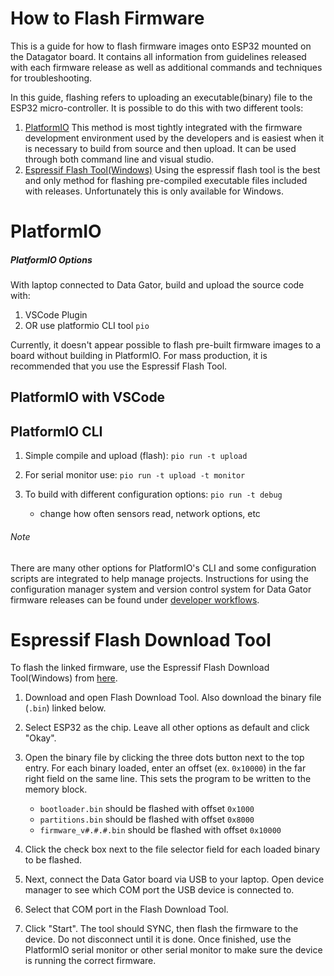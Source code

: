 # How to Flash Firmware
This is a guide for how to flash firmware images onto ESP32 mounted on the Datagator board. It contains all information from guidelines released with each firmware release as well as additional commands and techniques for troubleshooting.

In this guide, flashing refers to uploading an executable(binary) file to the ESP32 micro-controller. It is possible to do this with two different tools:

1. [PlatformIO](#platformio) This method is most tightly integrated with the firmware development environment used by the developers and is easiest when it is necessary to build from source and then upload. It can be used through both command line and visual studio.
2. [Espressif Flash Tool(Windows)](#espressif-flash-download-tool) Using the espressif flash tool is the best and only method for flashing pre-compiled executable files included with releases. Unfortunately this is only available for Windows.


# PlatformIO

##### PlatformIO Options
With laptop connected to Data Gator, build and upload the source code with:

1. VSCode Plugin
2. OR use platformio CLI tool `pio`

Currently, it doesn't appear possible to flash pre-built firmware images to a board without building in PlatformIO. For mass production, it is recommended that you use the Espressif Flash Tool.

## PlatformIO with VSCode

## PlatformIO CLI

1. Simple compile and upload (flash): `pio run -t upload`

2. For serial monitor use: `pio run -t upload -t monitor`

3. To build with different configuration options: `pio run -t debug`

    * change how often sensors read, network options, etc


###### Note
There are many other options for PlatformIO's CLI and some configuration scripts are integrated to help manage projects. Instructions for using the configuration manager system and version control system for Data Gator firmware releases can be found under [developer workflows](./README.md#workflow-for-firmware-developers).


# Espressif Flash Download Tool
To flash the linked firmware, use the Espressif Flash Download Tool(Windows) from [here](https://www.espressif.com/en/support/download/other-tools).

1. Download and open Flash Download Tool. Also download the binary file (`.bin`) linked below.
2. Select ESP32 as the chip. Leave all other options as default and click "Okay".
4. Open the binary file by clicking the three dots button next to the top entry. For each binary loaded, enter an offset (ex. `0x10000`) in the far right field on the same line. This sets the program to be written to the memory block.

    - `bootloader.bin` should be flashed with offset `0x1000`
    - `partitions.bin` should be flashed with offset `0x8000`
    - `firmware_v#.#.#.bin` should be flashed with offset `0x10000`

6. Click the check box next to the file selector field for each loaded binary to be flashed.
7. Next, connect the Data Gator board via USB to your laptop. Open device manager to see which COM port the USB device is connected to.
8. Select that COM port in the Flash Download Tool.
9. Click "Start". The tool should SYNC, then flash the firmware to the device. Do not disconnect until it is done. Once finished, use the PlatformIO serial monitor or other serial monitor to make sure the device is running the correct firmware.
